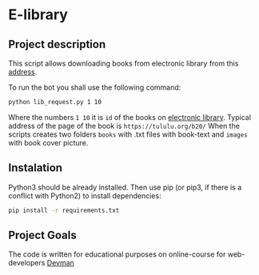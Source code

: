 # E-library

## Project description

This script allows downloading books from electronic library from this [address](https://tululu.org/).

To run the bot you shall use the following command:

```bash
python lib_request.py 1 10
```
Where the numbers ```1 10``` it is ```id``` of the books on [electronic library](https://tululu.org/). Typical address of the page of the book is ```https://tululu.org/b20/```
When the scripts creates two folders ```books``` with .txt files with book-text and ```images``` with book cover picture.


## Instalation

Python3 should be already installed. Then use pip (or pip3, if there is a conflict with Python2) to install dependencies:

```bash
pip install -r requirements.txt
```


## Project Goals


The code is written for educational purposes on online-course for web-developers [Devman](https://dvmn.org)
